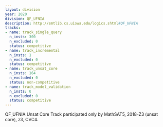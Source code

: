 ```yaml
---
layout: division
year: 2020
division: QF_UFNIA
description: http://smtlib.cs.uiowa.edu/logics.shtml#QF_UFNIA
tracks:
- name: track_single_query
  n_insts: 300
  n_excluded: 0
  status: competitive
- name: track_incremental
  n_insts: 1
  n_excluded: 0
  status: competitive
- name: track_unsat_core
  n_insts: 164
  n_excluded: 0
  status: non-competitive
- name: track_model_validation
  n_insts: 0
  n_excluded: 0
  status: competitive
---
```

QF_UFNIA Unsat Core Track participated only by MathSAT5, 2018-Z3 (unsat core), z3, CVC4.
